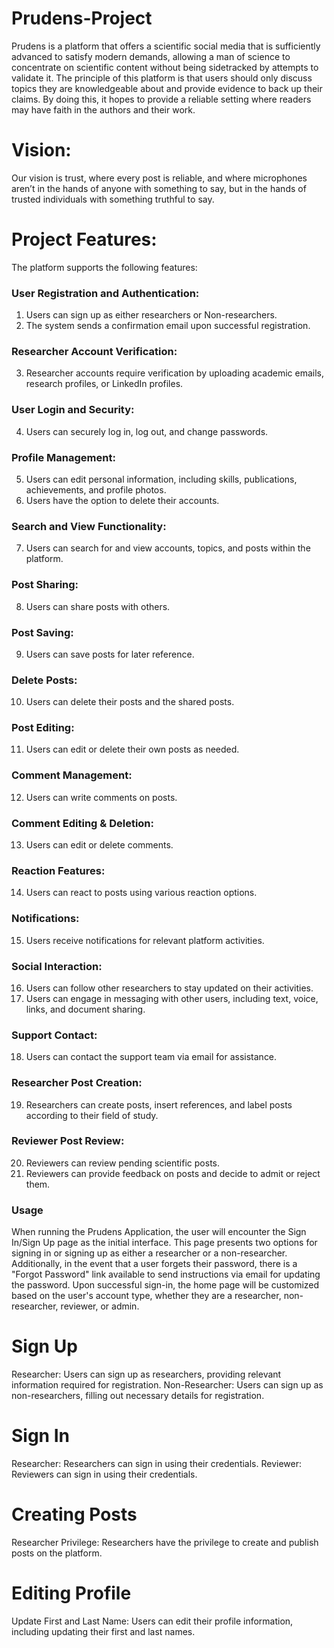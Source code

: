 # Prudens-Project
Prudens is a platform that offers a scientific social media that is sufficiently advanced to satisfy modern demands, allowing a man of science to concentrate on scientific content without being sidetracked by attempts to validate it. The principle of this platform is that users should only discuss topics they are knowledgeable about and provide evidence to back up their claims. By doing this, it hopes to provide a reliable setting where readers may have faith in the authors and their work.

# Vision: 
Our vision is trust, where every post is reliable, and where microphones aren’t in the hands of anyone with something to say, but in the hands of trusted individuals with something truthful to say.

# Project Features:
The platform supports the following features:
### User Registration and Authentication:
1. Users can sign up as either researchers or Non-researchers.
2. The system sends a confirmation email upon successful registration.

### Researcher Account Verification:
3. Researcher accounts require verification by uploading academic emails, research profiles, or LinkedIn profiles.

### User Login and Security:
4. Users can securely log in, log out, and change passwords.

### Profile Management:
5. Users can edit personal information, including skills, publications, achievements, and profile photos.
6. Users have the option to delete their accounts.

### Search and View Functionality:
7. Users can search for and view accounts, topics, and posts within the platform.

### Post Sharing:
8. Users can share posts with others.

### Post Saving:
9. Users can save posts for later reference.

### Delete Posts:
10. Users can delete their posts and the shared posts.

### Post Editing:
11. Users can edit or delete their own posts as needed.

### Comment Management:
12. Users can write comments on posts. 

### Comment Editing & Deletion:
13. Users can edit or delete comments.

### Reaction Features:
14. Users can react to posts using various reaction options.

### Notifications:
15. Users receive notifications for relevant platform activities.

### Social Interaction:
16. Users can follow other researchers to stay updated on their activities.
17. Users can engage in messaging with other users, including text, voice, links, and document sharing.

### Support Contact:
18. Users can contact the support team via email for assistance.

### Researcher Post Creation:
19. Researchers can create posts, insert references, and label posts according to their field of study.

### Reviewer Post Review:
20. Reviewers can review pending scientific posts.
21. Reviewers can provide feedback on posts and decide to admit or reject them.

### Usage
When running the Prudens Application, the user will encounter the Sign In/Sign Up page as the initial interface. This page presents two options for signing in or signing up as either a researcher or a non-researcher. Additionally, in the event that a user forgets their password, there is a "Forgot Password" link available to send instructions via email for updating the password. Upon successful sign-in, the home page will be customized based on the user's account type, whether they are a researcher, non-researcher, reviewer, or admin.

# Sign Up
Researcher: Users can sign up as researchers, providing relevant information required for registration.
Non-Researcher: Users can sign up as non-researchers, filling out necessary details for registration.
# Sign In
Researcher: Researchers can sign in using their credentials.
Reviewer: Reviewers can sign in using their credentials.
# Creating Posts
Researcher Privilege: Researchers have the privilege to create and publish posts on the platform.
# Editing Profile
Update First and Last Name: Users can edit their profile information, including updating their first and last names.





